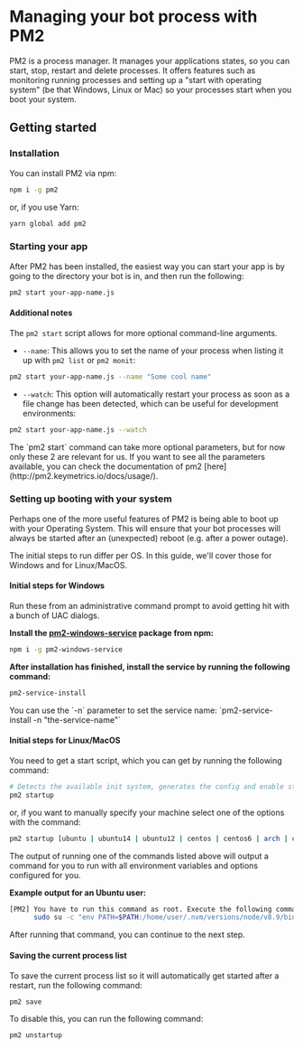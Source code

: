 # Managing your bot process with PM2

PM2 is a process manager. It manages your applications states, so you can start, stop, restart and delete processes. It offers features such as monitoring running processes and setting up a "start with operating system" (be that Windows, Linux or Mac) so your processes start when you boot your system.

## Getting started

### Installation

You can install PM2 via npm:

```bash
npm i -g pm2
```

or, if you use Yarn:

```bash
yarn global add pm2
```

### Starting your app

After PM2 has been installed, the easiest way you can start your app is by going to the directory your bot is in, and then run the following:

```bash
pm2 start your-app-name.js
```

#### Additional notes

The `pm2 start` script allows for more optional command-line arguments.

- `--name`: This allows you to set the name of your process when listing it up with `pm2 list` or `pm2 monit`:

```bash
pm2 start your-app-name.js --name "Some cool name"
```

- `--watch`: This option will automatically restart your process as soon as a file change has been detected, which can be useful for development environments:

```bash
pm2 start your-app-name.js --watch
```

<p class="tip">The `pm2 start` command can take more optional parameters, but for now only these 2 are relevant for us. If you want to see all the parameters available, you can check the documentation of pm2 [here](http://pm2.keymetrics.io/docs/usage/).</p>

### Setting up booting with your system

Perhaps one of the more useful features of PM2 is being able to boot up with your Operating System. This will ensure that your bot processes will always be started after an (unexpected) reboot (e.g. after a power outage).

The initial steps to run differ per OS. In this guide, we'll cover those for Windows and for Linux/MacOS.

#### Initial steps for Windows

<p class="tip">Run these from an administrative command prompt to avoid getting hit with a bunch of UAC dialogs.</p>

**Install the [pm2-windows-service](https://www.npmjs.com/package/pm2-windows-service) package from npm:**

```bash
npm i -g pm2-windows-service
```

**After installation has finished, install the service by running the following command:**

```bash
pm2-service-install
```
<p class="tip">You can use the `-n` parameter to set the service name: `pm2-service-install -n "the-service-name"`</p>

#### Initial steps for Linux/MacOS

You need to get a start script, which you can get by running the following command:

```bash
# Detects the available init system, generates the config and enable startup system
pm2 startup
```

or, if you want to manually specify your machine select one of the options with the command:

```bash
pm2 startup [ubuntu | ubuntu14 | ubuntu12 | centos | centos6 | arch | oracle | amazon | macos | darwin | freesd | systemd | systemv | upstart | launchd | rcd | openrc]
```

The output of running one of the commands listed above will output a command for you to run with all environment variables and options configured for you.

**Example output for an Ubuntu user:**

```bash
[PM2] You have to run this command as root. Execute the following command:
      sudo su -c "env PATH=$PATH:/home/user/.nvm/versions/node/v8.9/bin pm2 startup ubuntu -u user --hp /home/user
```

After running that command, you can continue to the next step.

#### Saving the current process list

To save the current process list so it will automatically get started after a restart, run the following command:

```bash
pm2 save
```

To disable this, you can run the following command:

```bash
pm2 unstartup
```